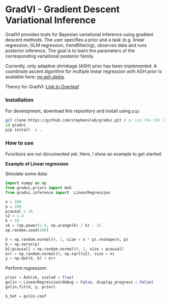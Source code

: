 # GradVI - Gradient Descent Variational Inference

GradVI provides tools for Bayesian variational inference using gradient descent methods.
The user specifies a prior and a task 
(e.g. linear regression, GLM regression, trendfiltering),
observes data and runs posterior inference.
The goal is to learn the parameters of the corresponding variational posterior family.

Currently, only adaptive shrinkage (ASH) prior has been implemented.
A coordinate ascent algorithm for multiple linear regression with ASH prior is available here: 
[mr.ash.alpha](https://github.com/stephenslab/mr.ash.alpha).

<!-- Future work includes extension to other types of distributions -->
Theory for GradVI: [Link to Overleaf](https://www.overleaf.com/project/60d0d9301e098e4dbe8e3521)

### Installation
For development, download this repository and install using `pip`:

```bash
git clone https://github.com/stephenslab/gradvi.git # or use the SSH link
cd gradvi
pip install -e .
```

### How to use
Functions are not documented yet. Here, I show an example to get started:

__Example of Linear regression__

Simulate some data:

```python
import numpy as np
from gradvi.priors import Ash
from gradvi.inference import  LinearRegression

n = 100
p = 200
pcausal = 20
s2 = 1.4
k = 10
sk = (np.power(2.0, np.arange(k) / k) - 1)
np.random.seed(100)

X = np.random.normal(0, 1, size = n * p).reshape(n, p)
b = np.zeros(p)
b[:pcausal] = np.random.normal(0, 1, size = pcausal)
err = np.random.normal(0, np.sqrt(s2), size = n)
y = np.dot(X, b) + err
```

Perform regression:

```python
prior = Ash(sk, scaled = True)
gvlin = LinearRegression(debug = False, display_progress = False)
gvlin.fit(X, y, prior)

b_hat = gvlin.coef
```

<!--
__Defaults__
```python
from gradvi.inference import LinearRegression
gvlin = LinearRegression()
gvlin.fit(X, y)

from gradvi.inference import Trendfilter
gvtf = Trendfilter(order = 1)
gvtf.fit(y)

from gradvi.inference import GLMRegression
gvglm = GLMRegression(model = "Poisson")
gvglm.fit(X, y)
```

__Linear Regression with minimization options and specified prior__
```python
from gradvi.inference import LinearRegression, Minimizer
from gradvi.priors import ASH

minimizer = Minimizer(method = 'L-BFGS-B')
prior = ASH(wk, sk, scaled = True)
gvlin = LinearRegression(prior = prior, debug = True)
gvlin.fit(X, y)
```
-->

<!--
### Demonstration

[Link](https://banskt.github.io/iridge-notes/2021/08/24/mrash-penalized-trend-filtering-demo.html) 
to demonstration on simple examples of linear data and trend-filtering data.

### How to use

Functions are not documented yet. Here is only a quick start.

```
from mrashpen.inference.penalized_regression import PenalizedRegression as PLR
plr = PLR(method = 'L-BFGS-B', optimize_w = True, optimize_s = True, is_prior_scaled = True, debug = False)
plr.fit()
```
| Returns | Description |
| --- | --- |
|`plr.coef` | optimized regression coefficients |
|`plr.prior` | optimized Mr.ASH prior mixture coefficients |
|`plr.obj_path` | Value of the objective function for all iterations |
|`plr.theta` | optimized parameter `theta` from the objective function |
|`plr.fitobj` | [OptimizeResult](https://docs.scipy.org/doc/scipy/reference/generated/scipy.optimize.OptimizeResult.html#scipy.optimize.OptimizeResult) object from scipy.optimize |
| --- | --- |

### Running tests
Run the unittest from the `/path/to/download/mr-ash-pen` directory.
```
python -m unittest
```
-->
